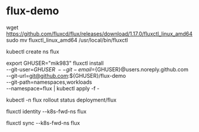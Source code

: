 # flux-demo
wget https://github.com/fluxcd/flux/releases/download/1.17.0/fluxctl_linux_amd64
sudo mv fluxctl_linux_amd64 /usr/local/bin/fluxctl

kubectl create ns flux

export GHUSER="mik983"
fluxctl install \
--git-user=${GHUSER} \
--git-email=${GHUSER}@users.noreply.github.com \
--git-url=git@github.com:${GHUSER}/flux-demo \
--git-path=namespaces,workloads \
--namespace=flux | kubectl apply -f -

kubectl -n flux rollout status deployment/flux

fluxctl identity --k8s-fwd-ns flux

fluxctl sync --k8s-fwd-ns flux
